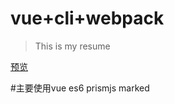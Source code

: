 # vue+cli+webpack

> This is my resume

[预览](https://jirengu-inc.github.io/animating-resume/dist/)

#主要使用vue es6 prismjs marked

